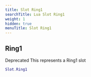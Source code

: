 ```yaml
---
title: Slot Ring1
searchTitle: Lua Slot Ring1
weight: 1
hidden: true
menuTitle: Slot Ring1
---
```

## Ring1

Deprecated
This represents a Ring1 slot
```lua
Slot.Ring1
```